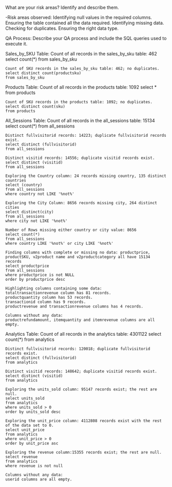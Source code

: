What are your risk areas? Identify and describe them.

-Risk areas observed:
Identifying null values in the required columns.
Ensuring the table contained all the data required.
Identifying missing data. 
Checking for duplicates.
Ensuring the right data type.


QA Process:
Describe your QA process and include the SQL queries used to execute it.

Sales_by_SKU Table:
    Count of all records in the sales_by_sku table: 462
    select count(*)
    from sales_by_sku

    Count of SKU records in the sales_by_sku table: 462; no duplicates.
    select distinct count(productsku)
    from sales_by_sku

Products Table:
    Count of all records in the products table: 1092
    select *
    from products

    Count of SKU records in the products table: 1092; no duplicates.
    select distinct count(sku)
    from products

All_Sessions Table:
    Count of all records in the all_sessions table: 15134
    select count(*)
    from all_sessions

    Distinct fullvisitorid records: 14223; duplicate fullvisitorid records exist.
    select distinct (fullvisitorid)
    from all_sessions

    Distinct visitid records: 14556; duplicate visitid records exist.
    select distinct (visitid)
    from all_sessions

    Exploring the Country column: 24 records missing country, 135 distinct countries 
    select (country)
    from all_sessions
    where country not LIKE '%not%'

    Exploring the City Column: 8656 records missing city, 264 distinct cities 
    select distinct(city)
    from all_sessions
    where city not LIKE '%not%'

    Number of Rows missing either country or city value: 8656
    select count(*)
    from all_sessions
    where country LIKE '%not%' or city LIKE '%not%'

    Finding columns with complete or missing no data: productprice, productSKU, v2product name and v2productcategory all have 15134 records
    select productprice
    from all_sessions
    where productprice is not NULL
    order by productprice desc

    Highlighting columns containing some data:
    totaltransactionrevenue column has 81 records.
    productquantity column has 53 records.
    transactionid column has 9 records.
    productrevenue and transactionrevenue columns has 4 records.

    Columns without any data:
    productrefundamount, itemquantity and itemrevenue columns are all empty.

Analytics Table: 
    Count of all records in the analytics table: 4301122
    select count(*)
    from analytics

    Distinct fullvisitorid records: 120018; duplicate fullvisitorid records exist.
    select distinct (fullvisitorid)
    from analytics

    Distinct visitid records: 148642; duplicate visitid records exist.
    select distinct (visitid)
    from analytics

    Exploring the units_sold column: 95147 records exist; the rest are null.
    select units_sold
    from analytics
    where units_sold > 0
    order by units_sold desc

    Exploring the unit_price column: 4112808 records exist with the rest of the data set to 0.
    select unit_price
    from analytics
    where unit_price > 0
    order by unit_price asc
 
    Exploring the revenue column:15355 records exist; the rest are null.
    select revenue
    from analytics
    where revenue is not null

    Columns without any data:
    userid columns are all empty.


    
